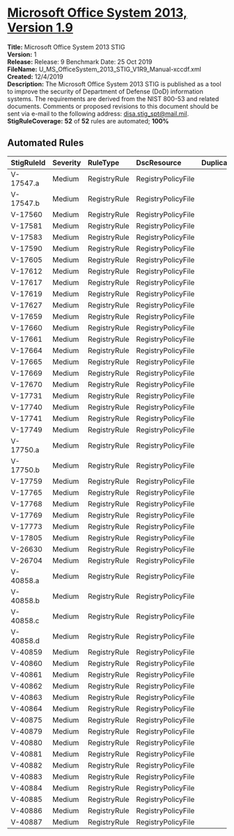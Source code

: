 # [Microsoft Office System 2013, Version 1.9](https://github.com/Microsoft/PowerStig/wiki/Office-System2013-1.9)

**Title:** Microsoft Office System 2013 STIG  
**Version:** 1  
**Release:** Release: 9 Benchmark Date: 25 Oct 2019  
**FileName:** U_MS_OfficeSystem_2013_STIG_V1R9_Manual-xccdf.xml  
**Created:** 12/4/2019  
**Description:** The Microsoft Office System 2013 STIG is published as a tool to improve the security of Department of Defense (DoD) information systems. The requirements are derived from the NIST 800-53 and related documents. Comments or proposed revisions to this document should be sent via e-mail to the following address: disa.stig_spt@mail.mil.  
**StigRuleCoverage:** **52** of **52** rules are automated; **100%**  

## Automated Rules

| StigRuleId | Severity | RuleType | DscResource | DuplicateOf |
| :---- | :---- | :---- | :---- | :---- |
| V-17547.a | Medium | RegistryRule | RegistryPolicyFile |  |
| V-17547.b | Medium | RegistryRule | RegistryPolicyFile |  |
| V-17560 | Medium | RegistryRule | RegistryPolicyFile |  |
| V-17581 | Medium | RegistryRule | RegistryPolicyFile |  |
| V-17583 | Medium | RegistryRule | RegistryPolicyFile |  |
| V-17590 | Medium | RegistryRule | RegistryPolicyFile |  |
| V-17605 | Medium | RegistryRule | RegistryPolicyFile |  |
| V-17612 | Medium | RegistryRule | RegistryPolicyFile |  |
| V-17617 | Medium | RegistryRule | RegistryPolicyFile |  |
| V-17619 | Medium | RegistryRule | RegistryPolicyFile |  |
| V-17627 | Medium | RegistryRule | RegistryPolicyFile |  |
| V-17659 | Medium | RegistryRule | RegistryPolicyFile |  |
| V-17660 | Medium | RegistryRule | RegistryPolicyFile |  |
| V-17661 | Medium | RegistryRule | RegistryPolicyFile |  |
| V-17664 | Medium | RegistryRule | RegistryPolicyFile |  |
| V-17665 | Medium | RegistryRule | RegistryPolicyFile |  |
| V-17669 | Medium | RegistryRule | RegistryPolicyFile |  |
| V-17670 | Medium | RegistryRule | RegistryPolicyFile |  |
| V-17731 | Medium | RegistryRule | RegistryPolicyFile |  |
| V-17740 | Medium | RegistryRule | RegistryPolicyFile |  |
| V-17741 | Medium | RegistryRule | RegistryPolicyFile |  |
| V-17749 | Medium | RegistryRule | RegistryPolicyFile |  |
| V-17750.a | Medium | RegistryRule | RegistryPolicyFile |  |
| V-17750.b | Medium | RegistryRule | RegistryPolicyFile |  |
| V-17759 | Medium | RegistryRule | RegistryPolicyFile |  |
| V-17765 | Medium | RegistryRule | RegistryPolicyFile |  |
| V-17768 | Medium | RegistryRule | RegistryPolicyFile |  |
| V-17769 | Medium | RegistryRule | RegistryPolicyFile |  |
| V-17773 | Medium | RegistryRule | RegistryPolicyFile |  |
| V-17805 | Medium | RegistryRule | RegistryPolicyFile |  |
| V-26630 | Medium | RegistryRule | RegistryPolicyFile |  |
| V-26704 | Medium | RegistryRule | RegistryPolicyFile |  |
| V-40858.a | Medium | RegistryRule | RegistryPolicyFile |  |
| V-40858.b | Medium | RegistryRule | RegistryPolicyFile |  |
| V-40858.c | Medium | RegistryRule | RegistryPolicyFile |  |
| V-40858.d | Medium | RegistryRule | RegistryPolicyFile |  |
| V-40859 | Medium | RegistryRule | RegistryPolicyFile |  |
| V-40860 | Medium | RegistryRule | RegistryPolicyFile |  |
| V-40861 | Medium | RegistryRule | RegistryPolicyFile |  |
| V-40862 | Medium | RegistryRule | RegistryPolicyFile |  |
| V-40863 | Medium | RegistryRule | RegistryPolicyFile |  |
| V-40864 | Medium | RegistryRule | RegistryPolicyFile |  |
| V-40875 | Medium | RegistryRule | RegistryPolicyFile |  |
| V-40879 | Medium | RegistryRule | RegistryPolicyFile |  |
| V-40880 | Medium | RegistryRule | RegistryPolicyFile |  |
| V-40881 | Medium | RegistryRule | RegistryPolicyFile |  |
| V-40882 | Medium | RegistryRule | RegistryPolicyFile |  |
| V-40883 | Medium | RegistryRule | RegistryPolicyFile |  |
| V-40884 | Medium | RegistryRule | RegistryPolicyFile |  |
| V-40885 | Medium | RegistryRule | RegistryPolicyFile |  |
| V-40886 | Medium | RegistryRule | RegistryPolicyFile |  |
| V-40887 | Medium | RegistryRule | RegistryPolicyFile |  |
